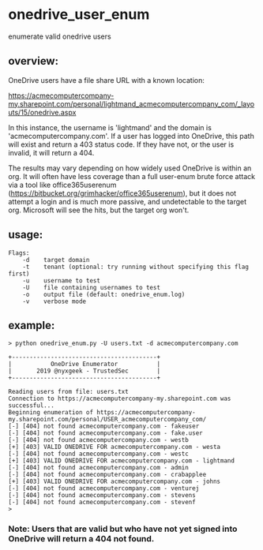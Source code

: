 # onedrive_user_enum
enumerate valid onedrive users


## overview:
OneDrive users have a file share URL with a known location:

https://acmecomputercompany-my.sharepoint.com/personal/lightmand_acmecomputercompany_com/_layouts/15/onedrive.aspx

In this instance, the username is 'lightmand' and the domain is 'acmecomputercompany.com'. If a user has logged into OneDrive, this path will exist and return a 403 status code. If they have not, or the user is invalid, it will return a 404.

The results may vary depending on how widely used OneDrive is within an org. It will often have less coverage than a full user-enum brute force attack via a tool like office365userenum (https://bitbucket.org/grimhacker/office365userenum), but it does not attempt a login and is much more passive, and undetectable to the target org. Microsoft will see the hits, but the target org won't.


## usage:

```
Flags:
    -d    target domain
    -t    tenant (optional: try running without specifying this flag first)
    -u    username to test
    -U    file containing usernames to test
    -o    output file (default: onedrive_enum.log)
    -v    verbose mode

```

## example:
```
> python onedrive_enum.py -U users.txt -d acmecomputercompany.com

+-----------------------------------------+
|           OneDrive Enumerator           |
|       2019 @nyxgeek - TrustedSec        |
+-----------------------------------------+

Reading users from file: users.txt
Connection to https://acmecomputercompany-my.sharepoint.com was successful...
Beginning enumeration of https://acmecomputercompany-my.sharepoint.com/personal/USER_acmecomputercompany_com/
[-] [404] not found acmecomputercompany.com - fakeuser
[-] [404] not found acmecomputercompany.com - fake.user
[-] [404] not found acmecomputercompany.com - westb
[+] [403] VALID ONEDRIVE FOR acmecomputercompany.com - westa
[-] [404] not found acmecomputercompany.com - westc
[+] [403] VALID ONEDRIVE FOR acmecomputercompany.com - lightmand
[-] [404] not found acmecomputercompany.com - admin
[-] [404] not found acmecomputercompany.com - crabapplee
[+] [403] VALID ONEDRIVE FOR acmecomputercompany.com - johns
[-] [404] not found acmecomputercompany.com - venturej
[-] [404] not found acmecomputercompany.com - stevens
[-] [404] not found acmecomputercompany.com - stevenf
>
```

### Note: Users that are valid but who have not yet signed into OneDrive will return a 404 not found.
